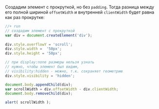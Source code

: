 Создадим элемент с прокруткой, но без `padding`. Тогда разница между его полной шириной `offsetWidth` и внутренней `clientWidth` будет равна как раз прокрутке:

```js
//+ run
// создадим элемент с прокруткой
var div = document.createElement('div');
      
div.style.overflowY = 'scroll';
div.style.width =  '50px';
div.style.height = '50px';

// при display:none размеры нельзя узнать
// нужно, чтобы элемент был видим, 
// visibility:hidden - можно, т.к. сохраняет геометрию
div.style.visibility = 'hidden';

document.body.appendChild(div);
var scrollWidth = div.offsetWidth - div.clientWidth;
document.body.removeChild(div);

alert( scrollWidth );
```

